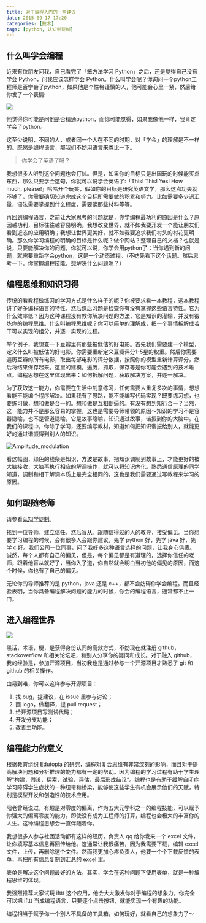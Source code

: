 ```yaml
---
title: 对于编程入门的一些建议
date: 2015-09-17 17:20
categories: [技术]
tags: [python, 认知学徒制]
---
```



## 什么叫学会编程

近来有位朋友问我，自己看完了「笨方法学习 Python」之后，还是觉得自己没有学会 Python，问我应该怎样学会 Python。什么叫学会呢？你询问一个python工程师是否学会了python，如果他是个性格谨慎的人，他可能会心里一紧，然后给你发了一个表情:

![](http://wulfric.qiniudn.com/nibiezheyang.jpg)

他觉得你可能是问他是否精通python，而你可能觉得，如果我像他一样，我肯定学会了python。

这至少说明，不同的人，或者同一个人在不同的时期，对「学会」的理解是不一样的。既然是编程语言，那我们不妨用语言来类比一下。

> 你学会了英语了吗？

我想很多人听到这个问题也会打怵。但是，如果你的目标只是出国玩的时候能买点东西，那么只要学会这句，你就可以说学会英语了:「This! This! Yes! How much, please!」哈哈开个玩笑，假如你的目标是研究英语文学，那么这点功夫就不够了，你需要确切知道完成这个目标所需要做的积累和努力。比如需要多少词汇量，语法需要掌握到什么程度，需要读那些材料等等。

再回到编程语言，之前让大家思考的问题就是，你学编程最功利的原因是什么？原因越功利，目标往往越容易明确。我想改变世界，就不如我要开发一个能让朋友们看到近态的应用明确；我想让世界更美好，就不如我要追求我们村头的村花更明确。那么你学习编程的明确的目标是什么呢？做个网站？整理自己的文档？也就是说，只要能解决你的问题，你就可以说，你学会用python了；当你遇到新的问题，就需要重新学会python，这是一个动态过程。（不妨先看下这个[话题](http://www.zhihu.com/question/30719851)。然后思考一下，你掌握编程技能，想解决什么问题呢？）

## 编程思维和知识习得

传统的看教程做练习的学习方式是什么样子的呢？你被要求看一本教程，这本教程讲了好多编程语言的特性，然后课后习题是检查你有没有掌握这些语言特性。它为什么效率低？因为这种课程没有教你解决问题的方法，它是知识的灌输，并没有锻炼你的编程思维。什么叫编程思维呢？你可以简单的理解成，把一个事情拆解成若干可以实现的组分，并逐一实现的过程。

举个例子，我想查一下豆瓣里有那些被低估的好电影。首先我们需要建一个模型，定义什么叫被低估的好电影。你需要重新定义豆瓣评分1-5星的权重。然后你需要遍历豆瓣的所有电影，取出每部电影的评分数据，按照你的模型重新计算评分，然后将结果保存起来。这里的建模，遍历，抓取，保存等是你可能会遇到的技术难点。编程思想在这里体现出来：如何拆解问题，获取解决方案，并逐一解决。

为了获取这一能力，你需要在生活中刻意练习，任何需要人重复多次的事情，想想看能不能编个程序解决。如果我有了思路，能不能编写代码实现？既要练习想，也要练习做，想和做是合一的。想和做是互相倒逼的。有没有想到知行合一？当然，这一能力并不是那么容易的掌握，这也是需要导师带领的原因～知识的学习不是容器隐喻，也不是管道隐喻，它是故事隐喻，知识通过故事，谐振到你的大脑中。在我们的课程中，你除了学习，还要编写教材，知道如何把知识谐振给别人，就能更好的通过谐振得到别人的知识。

![Amplitude_modulation](https://upload.wikimedia.org/wikipedia/commons/6/6f/Amplitude_modulation.png "Amplitude_modulation")

看这幅图，绿色的线条是知识，方波是故事，把知识调制到故事上，才能更好的被大脑接收，大脑再执行相应的解调操作，就可以将知识内化。熟悉通信原理的同学知道，调制和相干解调本质上是完全相同的，这也是我们需要通过写教程来学习的原因。

## 如何跟随老师

请参看[认知学徒制](http://baike.baidu.com/subview/5380697/5414995.htm)。

找到一位导师，建立信任，然后盲从。跟随信得过的人的教导，接受偏见。当你想要学习编程的时候，会有很多人会跟你建议，先学 python 好，先学 java 好，先学 c 好。我们公司一位同事，问了我好多这种语言选择的问题，让我身心俱疲。诚然，每个人都有自己的偏见，但是，每个偏见都是有道理的，选择你信任的老师，跟着他盲从就好了，当你入了道，你自然就会明白当初他的偏见的原因，而这个时候，你也有了自己的偏见。

无论你的导师推荐的是 python，java 还是 c++，都不会妨碍你学会编程。而且经验表明，当你具备编程解决问题的能力的时候，你会的编程语言，通常都不止一门。

## 进入编程世界

![](http://wulfric.qiniudn.com/R-cannot-find-object.png)

黑话，术语，梗，是获得身份认同的高效方式，不妨现在就注册 github，stackoverflow 和相关论坛吧，和别人分享你的疑问和成长。对于融入 github，我的经验是，参加开源项目，当初我也是通过参与一个开源项目才熟悉了 git 和 github 的相关操作。

由易到难，你可以这样参与开源项目：

1. 找 bug，提建议，在 issue 里参与讨论；
2. 画 logo，做翻译，提 pull request；
3. 给开源项目写测试代码；
4. 开发分支功能；
5. 改善主功能。

## 编程能力的意义

根据教育组织 Edutopia 的研究，编程对复合思维有非常深刻的影响，而且对于提高解决问题和分析推理的能力都有一定的帮助。因为编程的学习过程有助于学生理解“构建，假设，探索，试验，评估，最后形成结论”。编程也是有助于缓解自闭症学习障碍学生症状的一种纽带和桥梁，能够使这些学生有机会展示他们的天赋，特别是模型开发和创造性的技术应用。

阳老曾经说过，有趣是对零度的偏离，作为五大元学科之一的编程技能，可以赋予你强大的偏离零度的能力。即使没有成为工程师的打算，编程也会极大的丰富你的人生。这种编程思想会一直伴随着你。

我想很多人参与社团活动都有这样的经历，负责人 qq 给你发来一个 excel 文件，让你填写基本信息再回传给他。这通常让我很痛苦，因为我需要下载，编辑 excel 文件，上传，再删除这个文件。然而我更加心疼负责人，他要一个个下载反馈的表单，再把所有信息复制到汇总的 excel 里。

表单是解决这个问题最好的方法，其实，学会在这种问题下使用表单，就是一种编程思维的体现。

我强烈推荐大家试玩 ifttt 这个应用，他会大大激发你对于编程的想象力。你完全可以把 ifttt 当成编程语言，只要逐个点击按钮，就能实现一个有趣的功能。

编程相当于赋予你一个别人不具备的工具箱，如何玩好，就看自己的想象力了～
